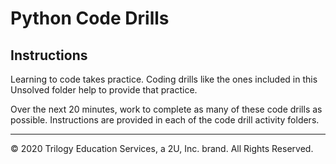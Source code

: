 # Python Code Drills


## Instructions

Learning to code takes practice. Coding drills like the ones included in this Unsolved folder help to provide that practice.

Over the next 20 minutes, work to complete as many of these code drills as possible. Instructions are provided in each of the code drill activity folders.

---

© 2020 Trilogy Education Services, a 2U, Inc. brand. All Rights Reserved.
